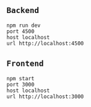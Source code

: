 ## `Backend`
```
npm run dev
port 4500
host localhost
url http://localhost:4500 
```

## `Frontend`
```
npm start
port 3000
host localhost
url http://localhost:3000
```